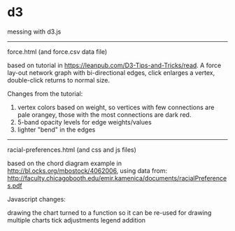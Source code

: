 d3
==

messing with d3.js

-----------
force.html (and force.csv data file)

based on tutorial in https://leanpub.com/D3-Tips-and-Tricks/read. A force lay-out network graph with bi-directional edges, click enlarges a vertex, double-click returns to normal size.

Changes from the tutorial:

1. vertex colors based on weight, so vertices with few connections are pale orangey, those with the most connections are dark red.
2. 5-band opacity levels for edge weights/values
3. lighter "bend" in the edges


-----------

racial-preferences.html (and css and js files)

based on the chord diagram example in http://bl.ocks.org/mbostock/4062006, using data from:
http://faculty.chicagobooth.edu/emir.kamenica/documents/racialPreferences.pdf

Javascript changes:

drawing the chart turned to a function so it can be re-used for drawing multiple charts
tick adjustments
legend addition
